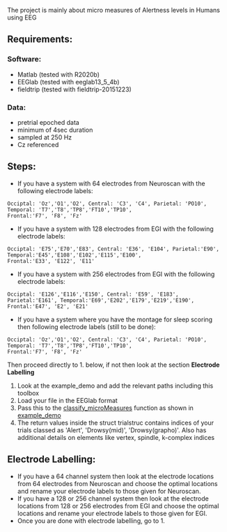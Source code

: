 The project is mainly about micro measures of Alertness levels in Humans using EEG

## Requirements:
### Software:
* Matlab (tested with R2020b)
* EEGlab (tested with eeglab13_5_4b)
* fieldtrip (tested with fieldtrip-20151223)
### Data:
* pretrial epoched data 
* minimum of 4sec duration 
* sampled at 250 Hz
* Cz referenced

## Steps:

* If you have a system with 64 electrodes from Neuroscan with the following electrode labels: 
```
Occiptal: 'Oz','O1','O2', Central: 'C3', 'C4', Parietal: 'PO10', Temporal: 'T7','T8','TP8','FT10','TP10', 
Frontal:'F7', 'F8', 'Fz'      
```                                     
* If you have a system with 128 electrodes from EGI with the following electrode labels: 
```
Occiptal: 'E75','E70','E83', Central: 'E36', 'E104', Parietal:'E90', Temporal:'E45','E108','E102','E115','E100',        
Frontal:'E33', 'E122', 'E11'    
```              
* If you have a system with 256 electrodes from EGI with the following electrode labels:    
```
Occiptal: 'E126','E116','E150', Central: 'E59', 'E183', Parietal:'E161', Temporal:'E69','E202','E179','E219','E190',        
Frontal:'E47', 'E2', 'E21'
```
* If you have a system where you have the montage for sleep scoring then following electrode labels (still to be done): 
```
Occiptal: 'Oz','O1','O2', Central: 'C3', 'C4', Parietal: 'PO10', Temporal: 'T7','T8','TP8','FT10','TP10', 
Frontal:'F7', 'F8', 'Fz'      
```

Then proceed directly to 1. below, if not then look at the section **Electrode Labelling**

1. Look at the example_demo and add the relevant paths including this toolbox
2. Load your file in the EEGlab format
3. Pass this to the [classify_microMeasures](https://github.com/SridharJagannathan/microMeasAlertness_HumanEEG/blob/master/classify_microMeasures.m) function as shown in [example_demo](https://github.com/SridharJagannathan/microMeasAlertness_HumanEEG/blob/master/example_demo.m)
4. The return values inside the struct trialstruc contains indices of your trials classed as 'Alert', 'Drowsy(mid)', 'Drowsy(grapho)'. 
Also has additional details on elements like vertex, spindle, k-complex indices
   
## Electrode Labelling:           
* If you have a 64 channel system then look at the electrode locations from 64 electrodes from Neuroscan and choose the optimal locations and rename your electrode labels to those given for Neuroscan.           
* If you have a 128 or 256 channel system then look at the electrode locations from 128 or 256 electrodes from EGI and choose the optimal locations and rename your electrode labels to those given for EGI.     
* Once you are done with electrode labelling, go to 1.
